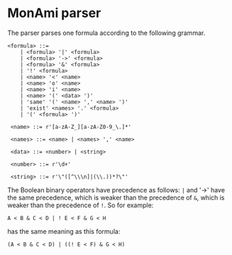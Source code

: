 
# MonAmi parser

The parser parses one formula according to the following
grammar.

```
<formula> ::=
    | <formula> '|' <formula>
    | <formula> '->' <formula>
    | <formula> '&' <formula>
    | '!' <formula>
    | <name> '<' <name>
    | <name> 'o' <name>
    | <name> 'i' <name>
    | <name> '(' <data> ')'
    | 'same' '(' <name> ',' <name> ')'
    | 'exist' <names> '.' <formula>
    | '(' <formula> ')'
    
 <name> ::= r'[a-zA-Z_][a-zA-Z0-9_\.]*'
 
 <names> ::= <name> | <names> ',' <name>
 
 <data> ::= <number> | <string>
 
 <number> ::= r'\d+'
 
 <string> ::= r'\"([^\\\n]|(\\.))*?\"'
```

The Boolean binary operators have precedence as follows: 
`|` and '->' have the same precedence, which is weaker than
the precedence of `&`, which is weaker than the precedence of 
`!`. So for example:

```
A < B & C < D | ! E < F & G < H
```

has the same meaning as this formula:

```
(A < B & C < D) | ((! E < F) & G < H)
```


